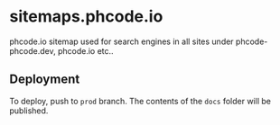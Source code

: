 # sitemaps.phcode.io
phcode.io sitemap used for search engines in all sites under phcode- phcode.dev, phcode.io etc..

## Deployment
 To deploy, push to `prod` branch. The contents of the `docs` folder will be published.

